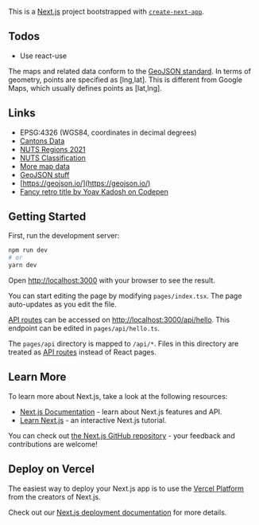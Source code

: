 This is a [Next.js](https://nextjs.org/) project bootstrapped with [`create-next-app`](https://github.com/vercel/next.js/tree/canary/packages/create-next-app).

## Todos

- Use react-use

The maps and related data conform to the [GeoJSON standard](https://en.wikipedia.org/wiki/GeoJSON). In terms of geometry, points are specified as [lng,lat]. This is different from Google Maps, which usually defines points as [lat,lng].

## Links

- EPSG:4326 (WGS84, coordinates in decimal degrees)
- [Cantons Data](https://gisco-services.ec.europa.eu/distribution/v2/nuts/geojson/NUTS_RG_03M_2021_4326.geojson)
- [NUTS Regions 2021](https://gisco-services.ec.europa.eu/distribution/v2/nuts/nuts-2021-units.html)
- [NUTS Classification](https://ec.europa.eu/eurostat/web/nuts/background)
- [More map data](https://hub.arcgis.com/datasets/252471276c9941729543be8789e06e12_0/explore?location=6.177935%2C-7.522465%2C4.59)
- [GeoJSON stuff](https://macwright.com/2015/03/23/geojson-second-bite.html#features)
- [https://geojson.io/](https://geojson.io/)
- [Fancy retro title by Yoav Kadosh on Codepen](https://codepen.io/ykadosh/pen/zYNxVKr?__cf_chl_jschl_tk__)

## Getting Started

First, run the development server:

```bash
npm run dev
# or
yarn dev
```

Open [http://localhost:3000](http://localhost:3000) with your browser to see the result.

You can start editing the page by modifying `pages/index.tsx`. The page auto-updates as you edit the file.

[API routes](https://nextjs.org/docs/api-routes/introduction) can be accessed on [http://localhost:3000/api/hello](http://localhost:3000/api/hello). This endpoint can be edited in `pages/api/hello.ts`.

The `pages/api` directory is mapped to `/api/*`. Files in this directory are treated as [API routes](https://nextjs.org/docs/api-routes/introduction) instead of React pages.

## Learn More

To learn more about Next.js, take a look at the following resources:

- [Next.js Documentation](https://nextjs.org/docs) - learn about Next.js features and API.
- [Learn Next.js](https://nextjs.org/learn) - an interactive Next.js tutorial.

You can check out [the Next.js GitHub repository](https://github.com/vercel/next.js/) - your feedback and contributions are welcome!

## Deploy on Vercel

The easiest way to deploy your Next.js app is to use the [Vercel Platform](https://vercel.com/new?utm_medium=default-template&filter=next.js&utm_source=create-next-app&utm_campaign=create-next-app-readme) from the creators of Next.js.

Check out our [Next.js deployment documentation](https://nextjs.org/docs/deployment) for more details.
